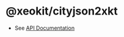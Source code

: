 # @xeokit/cityjson2xkt

* See [API Documentation](https://xeokit.github.io/sdk/docs/modules/_xeokit_cityjson2xkt.html)

